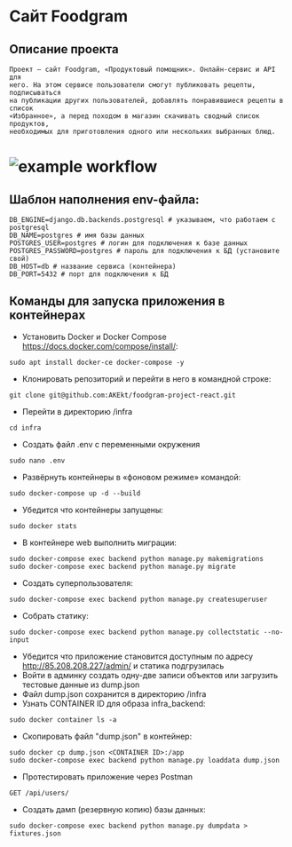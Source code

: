 # Сайт Foodgram
## Описание проекта
    Проект — сайт Foodgram, «Продуктовый помощник». Онлайн-сервис и API для 
    него. На этом сервисе пользователи смогут публиковать рецепты, подписываться 
    на публикации других пользователей, добавлять понравившиеся рецепты в список 
    «Избранное», а перед походом в магазин скачивать сводный список продуктов, 
    необходимых для приготовления одного или нескольких выбранных блюд.
	
# ![example workflow](https://github.com/AKEkt//foodgram-project-react/actions/workflows/main.yml/badge.svg)

## Шаблон наполнения env-файла:
	
	DB_ENGINE=django.db.backends.postgresql # указываем, что работаем с postgresql
	DB_NAME=postgres # имя базы данных
	POSTGRES_USER=postgres # логин для подключения к базе данных
	POSTGRES_PASSWORD=postgres # пароль для подключения к БД (установите свой)
	DB_HOST=db # название сервиса (контейнера)
	DB_PORT=5432 # порт для подключения к БД 
	

## Команды для запуска приложения в контейнерах

- Установить Docker и Docker Compose https://docs.docker.com/compose/install/:
```
sudo apt install docker-ce docker-compose -y
```
- Клонировать репозиторий и перейти в него в командной строке:
```
git clone git@github.com:AKEkt/foodgram-project-react.git
```
- Перейти в директорию /infra
```
cd infra
```
- Создать файл .env с переменными окружения
```
sudo nano .env
```
- Развёрнуть контейнеры в «фоновом режиме» командой:
```
sudo docker-compose up -d --build
```
- Убедится что контейнеры запущены:
```
sudo docker stats 
```
- В контейнере web выполнить миграции:
```
sudo docker-compose exec backend python manage.py makemigrations
sudo docker-compose exec backend python manage.py migrate
```
- Создать суперпользователя:
```
sudo docker-compose exec backend python manage.py createsuperuser
```
- Собрать статику:
```
sudo docker-compose exec backend python manage.py collectstatic --no-input 
```
- Убедится что приложение становится доступным по адресу http://85.208.208.227/admin/ и статика подгрузилась
- Войти в админку создать одну-две записи объектов или загрузить тестовые данные из dump.json
- Файл dump.json сохранится в директорию /infra
- Узнать CONTAINER ID для образа infra_backend:
```
sudo docker container ls -a
```
- Скопировать файл "dump.json" в контейнер:
```
sudo docker cp dump.json <CONTAINER ID>:/app
sudo docker-compose exec backend python manage.py loaddata dump.json
```
- Протестировать приложение через Postman
```
GET /api/users/
```
- Создать дамп (резервную копию) базы данных:
```
sudo docker-compose exec backend python manage.py dumpdata > fixtures.json
```

